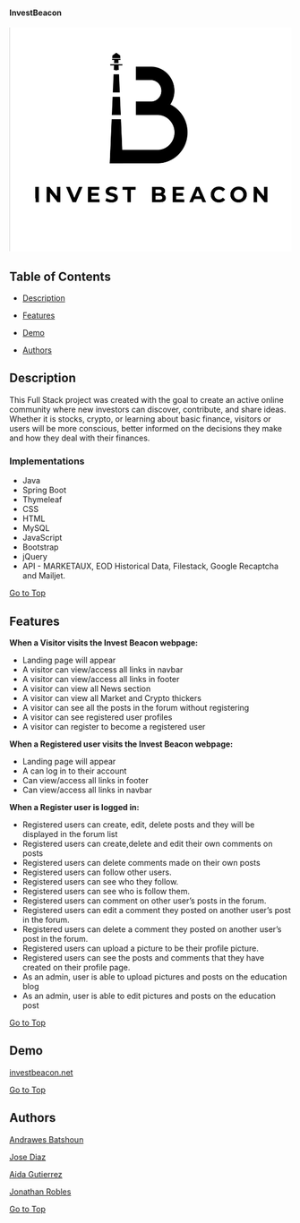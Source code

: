 #### InvestBeacon

<p align="center">
  <img src="logo-bgwhite.png" style="height: 400px">
  </p>
  


## Table of Contents

- [Description](#Description)


- [Features](#Features)

- [Demo](#Demo)

- [Authors](#Authors)



## Description
This Full Stack project was created with the goal to create an active online community where new investors can discover, contribute, and share ideas. Whether it is stocks, crypto, or learning about basic finance, visitors or users will be more conscious, better informed on the decisions they make and how they deal with their finances.

### Implementations 

* Java 
* Spring Boot
* Thymeleaf 
* CSS
* HTML
* MySQL
* JavaScript
* Bootstrap 
* jQuery 
* API - MARKETAUX, EOD Historical Data, Filestack, Google Recaptcha and Mailjet.


[Go to Top](#InvestBeacon)
          <a name="section_name"></a>    


## Features 

**When a Visitor visits the Invest Beacon webpage:**
- Landing page will appear 
- A visitor can view/access all links in navbar
- A visitor can view/access all links in footer
- A visitor can view all News section
- A visitor can view all Market and Crypto thickers
- A visitor can see all the posts in the forum without registering
- A visitor can see registered user profiles
- A visitor can register to become a registered user


**When a Registered user visits the Invest Beacon webpage:**
- Landing page will appear
- A can log in to their account
- Can view/access all links in footer
- Can view/access all links in navbar

**When a Register user is logged in:**
- Registered users can create, edit, delete posts and they will be displayed in the forum list
- Registered users can create,delete and edit their own comments on posts
- Registered users can delete comments made on their own posts
- Registered users can follow other users.
- Registered users can see who they follow.
- Registered users can see who is follow them.
- Registered users can comment on other user’s posts in the forum.
- Registered users can edit a comment they posted on another user’s post in the forum.
- Registered users can delete a comment they posted on another user’s post in the forum.
- Registered users can  upload a picture to be their profile picture.
- Registered users can see the posts and comments that they have created on their profile page.
- As an admin, user is able to upload pictures and posts on the education blog
- As an admin, user is able to edit pictures and posts on the education post

[Go to Top](#InvestBeacon)
          <a name="section_name"></a>    
          
          
## Demo

<a href="https://investbeacon.net/">investbeacon.net</a>

[Go to Top](#InvestBeacon)
          <a name="section_name"></a>  



## Authors 


<a href="https://github.com/andrew-batshoun">Andrawes Batshoun</a>

<a href="https://github.com/Jose-M-Diaz">Jose Diaz</a>

<a href="https://github.com/AidaJ-Gutierrez">Aida Gutierrez</a>

<a href="https://github.com/robles-jonathan">Jonathan Robles</a>


[Go to Top](#InvestBeacon)
          <a name="section_name"></a>  
